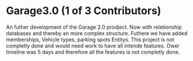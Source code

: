 # Garage3.0 (1 of 3 Contributors)
An futher development of the Garage 2.0 prodject. 
Now with reletionship databases and thereby an more complex structure. 
Futhere we have added memberships, Vehicle types, parking spots Entitys.
This project is not completly done and would need work to have all intende features.
Ower timeline was 5 days and therefore all the features is not completly done.

